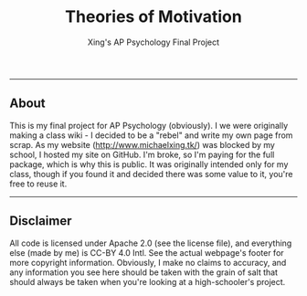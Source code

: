 <header>
  <h1>Theories of Motivation</h1>
  <p>Xing's AP Psychology Final Project</p>
</header> <hr />

About
-----
This is my final project for AP Psychology (obviously). I we were originally making a class wiki - I decided to be a "rebel" and write my own page from scrap. As my website (http://www.michaelxing.tk/) was blocked by my school, I hosted my site on GitHub. I'm broke, so I'm paying for the full package, which is why this is public. It was originally intended only for my class, though if you found it and decided there was some value to it, you're free to reuse it.

<hr />

Disclaimer
----------
All code is licensed under Apache 2.0 (see the license file), and everything else (made by me) is CC-BY 4.0 Intl. See the actual webpage's footer for more copyright information. Obviously, I make no claims to accuracy, and any information you see here should be taken with the grain of salt that should always be taken when you're looking at a high-schooler's project.


